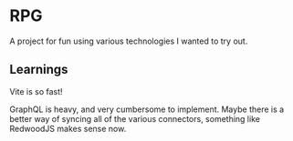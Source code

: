 # RPG 
A project for fun using various technologies I wanted to try out.

## Learnings
Vite is so fast!

GraphQL is heavy, and very cumbersome to implement. Maybe there is a better way of syncing all of the various connectors, something like RedwoodJS makes sense now.